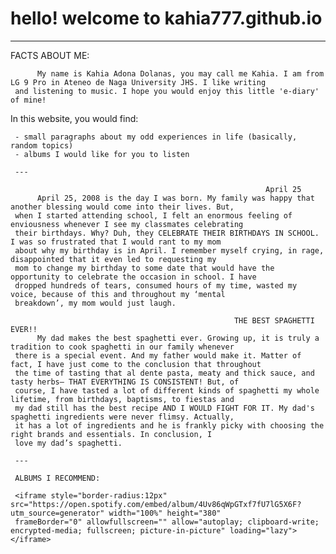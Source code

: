# hello! welcome to kahia777.github.io
---

FACTS ABOUT ME:
          
          My name is Kahia Adona Dolanas, you may call me Kahia. I am from LG 9 Pro in Ateneo de Naga University JHS. I like writing
     and listening to music. I hope you would enjoy this little 'e-diary' of mine!
     
In this website, you would find:
     
     - small paragraphs about my odd experiences in life (basically, random topics)
     - albums I would like for you to listen
     
     ---

                                                             April 25
          April 25, 2008 is the day I was born. My family was happy that another blessing would come into their lives. But,
     when I started attending school, I felt an enormous feeling of enviousness whenever I see my classmates celebrating
     their birthdays. Why? Duh, they CELEBRATE THEIR BIRTHDAYS IN SCHOOL. I was so frustrated that I would rant to my mom
     about why my birthday is in April. I remember myself crying, in rage, disappointed that it even led to requesting my 
     mom to change my birthday to some date that would have the opportunity to celebrate the occasion in school. I have 
     dropped hundreds of tears, consumed hours of my time, wasted my voice, because of this and throughout my ‘mental 
     breakdown’, my mom would just laugh. 
     
                                                      THE BEST SPAGHETTI EVER!! 
          My dad makes the best spaghetti ever. Growing up, it is truly a tradition to cook spaghetti in our family whenever 
     there is a special event. And my father would make it. Matter of fact, I have just come to the conclusion that throughout 
     the time of tasting that al dente pasta, meaty and thick sauce, and tasty herbs— THAT EVERYTHING IS CONSISTENT! But, of 
     course, I have tasted a lot of different kinds of spaghetti my whole lifetime, from birthdays, baptisms, to fiestas and 
     my dad still has the best recipe AND I WOULD FIGHT FOR IT. My dad's spaghetti ingredients were never flimsy. Actually, 
     it has a lot of ingredients and he is frankly picky with choosing the right brands and essentials. In conclusion, I 
     love my dad’s spaghetti.  
     
     ---
     
     ALBUMS I RECOMMEND:
     
     <iframe style="border-radius:12px" src="https://open.spotify.com/embed/album/4Uv86qWpGTxf7fU7lG5X6F?utm_source=generator" width="100%" height="380"
     frameBorder="0" allowfullscreen="" allow="autoplay; clipboard-write; encrypted-media; fullscreen; picture-in-picture" loading="lazy"></iframe>
     
 
     

   
